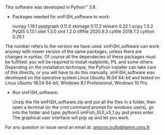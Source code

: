 This software was developed in Python™ 3.6.

- Packages needed for smFiSH_software to work:

	numpy         1.19.1
	pyqtgraph     0.11.0
	skimage       0.17.2
	sklearn       0.22.1
	scipy         1.5.2
	PyQt5         5.13.1
	xlwt          1.3.0
	xlrd          1.2.0
	tifffile      2020.9.3
  czifile       2019.7.2
	cython        0.26.1

The number refers to the version we have used. smFiSH_software can work anyway 
with newer version of the same packages, unless there are changes in syntax.
        Of course all the dependecies of these packages must be fulfilled: you will be 
        required to install matplotlib, PIL and some others. Depending on the installation 
        technique, the Python installer can take care of this directly, or you will have to do this 
        manually. 
smFiSH_software was developed on the operative system Linux Ubuntu 18.04 64-bit 
        and tested on Linux Ubuntu 18.04 64-bit, Windows 8.1 Professional, Windows 10 Pro.

 
- Run smFiSH_software:

	Unzip the file smFiSH_software.zip and put all the files in a folder, then open a terminal 
	(or the cmd command prompt for windows users), go into the folder and type:
	python3 smFish_GUI_v3_1.py and press enter. The graphical user interface will pop up and let you work.
    
           
For any question or issue send an email at:
    antonio.trullo@igmm.cnrs.fr            


